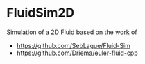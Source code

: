 # FluidSim2D
Simulation of a 2D Fluid based on the work of 

- https://github.com/SebLague/Fluid-Sim
- https://github.com/Driema/euler-fluid-cpp
